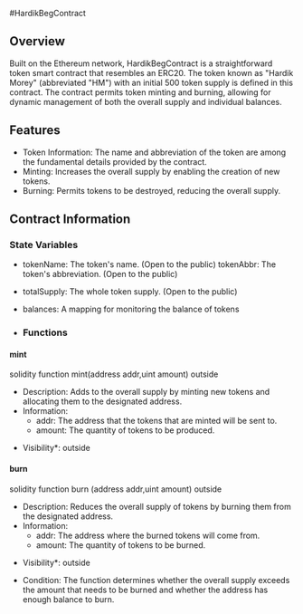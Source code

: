#HardikBegContract

## Overview

Built on the Ethereum network, HardikBegContract is a straightforward token smart contract that resembles an ERC20. The token known as "Hardik Morey" (abbreviated "HM") with an initial 500 token supply is defined in this contract. The contract permits token minting and burning, allowing for dynamic management of both the overall supply and individual balances.

## Features

- Token Information: The name and abbreviation of the token are among the fundamental details provided by the contract.
- Minting: Increases the overall supply by enabling the creation of new tokens.
- Burning: Permits tokens to be destroyed, reducing the overall supply.

## Contract Information

### State Variables

- tokenName: The token's name. (Open to the public)
tokenAbbr: The token's abbreviation. (Open to the public)
- totalSupply: The whole token supply. (Open to the public)
- balances: A mapping for monitoring the balance of tokens
  
- ### Functions

#### mint

solidity function mint(address addr,uint amount) outside


- Description: Adds to the overall supply by minting new tokens and allocating them to the designated address.
- Information:
  - addr: The address that the tokens that are minted will be sent to.
  - amount: The quantity of tokens to be produced.
* Visibility*: outside

#### burn

solidity function burn (address addr,uint amount) outside


- Description: Reduces the overall supply of tokens by burning them from the designated address.
- Information:
  - addr: The address where the burned tokens will come from.
  - amount: The quantity of tokens to be burned.
* Visibility*: outside
- Condition: The function determines whether the overall supply exceeds the amount that needs to be burned and whether the address has enough balance to burn.
